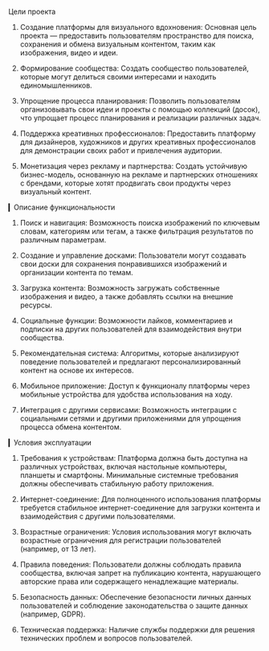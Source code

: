 Цели проекта

1. Создание платформы для визуального вдохновения: Основная цель проекта — предоставить пользователям пространство для поиска, сохранения и обмена визуальным контентом, таким как изображения, видео и идеи.

2. Формирование сообщества: Создать сообщество пользователей, которые могут делиться своими интересами и находить единомышленников.

3. Упрощение процесса планирования: Позволить пользователям организовывать свои идеи и проекты с помощью коллекций (досок), что упрощает процесс планирования и реализации различных задач.

4. Поддержка креативных профессионалов: Предоставить платформу для дизайнеров, художников и других креативных профессионалов для демонстрации своих работ и привлечения аудитории.

5. Монетизация через рекламу и партнерства: Создать устойчивую бизнес-модель, основанную на рекламе и партнерских отношениях с брендами, которые хотят продвигать свои продукты через визуальный контент.

▎Описание функциональности

1. Поиск и навигация: Возможность поиска изображений по ключевым словам, категориям или тегам, а также фильтрация результатов по различным параметрам.

2. Создание и управление досками: Пользователи могут создавать свои доски для сохранения понравившихся изображений и организации контента по темам.

3. Загрузка контента: Возможность загружать собственные изображения и видео, а также добавлять ссылки на внешние ресурсы.

4. Социальные функции: Возможности лайков, комментариев и подписки на других пользователей для взаимодействия внутри сообщества.

5. Рекомендательная система: Алгоритмы, которые анализируют поведение пользователей и предлагают персонализированный контент на основе их интересов.

6. Мобильное приложение: Доступ к функционалу платформы через мобильные устройства для удобства использования на ходу.

7. Интеграция с другими сервисами: Возможность интеграции с социальными сетями и другими приложениями для упрощения процесса обмена контентом.

▎Условия эксплуатации

1. Требования к устройствам: Платформа должна быть доступна на различных устройствах, включая настольные компьютеры, планшеты и смартфоны. Минимальные системные требования должны обеспечивать стабильную работу приложения.

2. Интернет-соединение: Для полноценного использования платформы требуется стабильное интернет-соединение для загрузки контента и взаимодействия с другими пользователями.

3. Возрастные ограничения: Условия использования могут включать возрастные ограничения для регистрации пользователей (например, от 13 лет).

4. Правила поведения: Пользователи должны соблюдать правила сообщества, включая запрет на публикацию контента, нарушающего авторские права или содержащего ненадлежащие материалы.

5. Безопасность данных: Обеспечение безопасности личных данных пользователей и соблюдение законодательства о защите данных (например, GDPR).

6. Техническая поддержка: Наличие службы поддержки для решения технических проблем и вопросов пользователей.
